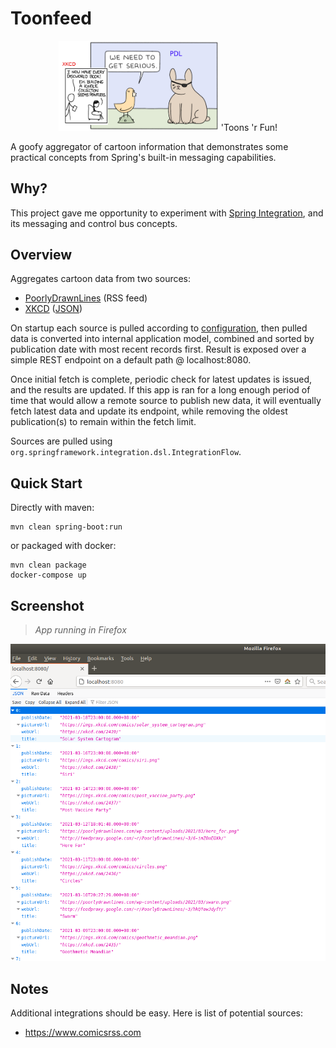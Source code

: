 # Toonfeed
<p align="center"><img src="cover.png" width=256 alt="'Toons 'r Fun!"/>   'Toons 'r Fun!</p>

A goofy aggregator of cartoon information that demonstrates some practical concepts from 
Spring's built-in messaging capabilities.

## Why?
This project gave me opportunity to experiment with [Spring Integration](https://spring.io/projects/spring-integration), and its messaging and control bus concepts.

## Overview
Aggregates cartoon data from two sources:

* [PoorlyDrawnLines](http://feeds.feedburner.com/PoorlyDrawnLines) (RSS feed)
* [XKCD](https://xkcd.com/) ([JSON](https://xkcd.com/json.html))

On startup each source is pulled according to [configuration](https://github.com/mrazjava/toonfeed/blob/master/src/main/resources/application.yml), then 
pulled data is converted into internal application model, combined and sorted by publication 
date with most recent records first. Result is exposed over a simple REST endpoint on a default 
path @ localhost:8080.

Once initial fetch is complete, periodic check for latest updates is issued, and the results 
are updated. If this app is ran for a long enough period of time that would allow a remote 
source to publish new data, it will eventually fetch latest data and update its endpoint, 
while removing the oldest publication(s) to remain within the fetch limit.

Sources are pulled using `org.springframework.integration.dsl.IntegrationFlow`.

## Quick Start
Directly with maven:

```
mvn clean spring-boot:run
```

or packaged with docker:

```
mvn clean package
docker-compose up
```

## Screenshot

> *App running in Firefox*
<img src="screenshot.png" />

## Notes
Additional integrations should be easy. Here is list of potential sources:

* https://www.comicsrss.com